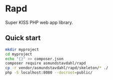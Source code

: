 # Rapd
Super KISS PHP web app library.

## Quick start
```sh
mkdir myproject
cd myproject
echo "{}" >> composer.json
composer require asmundstavdahl/rapd
cp -r vendor/asmundstavdahl/rapd/skeleton/* ./
php -S localhost:8080 --docroot=public/
```
